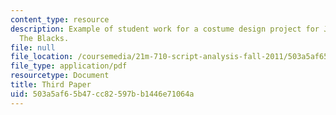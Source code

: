```yaml
---
content_type: resource
description: Example of student work for a costume design project for Jean Genet's
  The Blacks.
file: null
file_location: /coursemedia/21m-710-script-analysis-fall-2011/503a5af65b47cc82597bb1446e71064a_MIT21M_710F11_Paper_3.pdf
file_type: application/pdf
resourcetype: Document
title: Third Paper
uid: 503a5af6-5b47-cc82-597b-b1446e71064a
---
```

